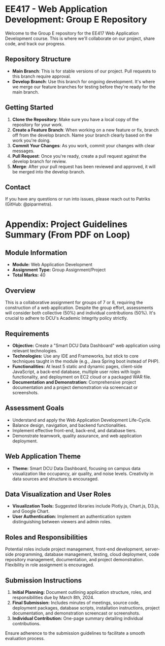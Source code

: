 # EE417 - Web Application Development: Group E Repository

Welcome to the Group E repository for the EE417 Web Application Development course. This is where we'll collaborate on our project, share code, and track our progress.

## Repository Structure

- **Main Branch**: This is for stable versions of our project. Pull requests to this branch require approval.
- **Develop Branch**: Use this branch for ongoing development. It's where we merge our feature branches for testing before they're ready for the main branch.

## Getting Started

1. **Clone the Repository**: Make sure you have a local copy of the repository for your work.
2. **Create a Feature Branch**: When working on a new feature or fix, branch off from the develop branch. Name your branch clearly based on the work you're doing.
3. **Commit Your Changes**: As you work, commit your changes with clear messages.
4. **Pull Request**: Once you're ready, create a pull request against the develop branch for review.
5. **Merge**: After your pull request has been reviewed and approved, it will be merged into the develop branch.

## Contact

If you have any questions or run into issues, please reach out to Patriks (GitHub: @piparmetra).





# Appendix: Project Guidelines Summary (From PDF on Loop)

## Module Information
- **Module:** Web Application Development
- **Assignment Type:** Group Assignment/Project
- **Total Marks:** 40

## Overview
This is a collaborative assignment for groups of 7 or 8, requiring the construction of a web application. Despite the group effort, assessments will consider both collective (50%) and individual contributions (50%). It's crucial to adhere to DCU's Academic Integrity policy strictly.

## Requirements
- **Objective:** Create a "Smart DCU Data Dashboard" web application using relevant technologies.
- **Technologies:** Use any IDE and Frameworks, but stick to core techniques taught in the module (e.g., Java Spring boot instead of PHP).
- **Functionalities:** At least 5 static and dynamic pages, client-side JavaScript, a back-end database, multiple user roles with login functionality, and deployment on EC2 cloud or a packaged WAR file.
- **Documentation and Demonstration:** Comprehensive project documentation and a project demonstration via screencast or screenshots.

## Assessment Goals
- Understand and apply the Web Application Development Life-Cycle.
- Balance design, navigation, and backend functionalities.
- Implement effective front-end, back-end, and database tiers.
- Demonstrate teamwork, quality assurance, and web application deployment.

## Web Application Theme
- **Theme:** Smart DCU Data Dashboard, focusing on campus data visualization like occupancy, air quality, and noise levels. Creativity in data sources and structure is encouraged.

## Data Visualization and User Roles
- **Visualization Tools:** Suggested libraries include Plotly.js, Chart.js, D3.js, and Google Chart.
- **User Authentication:** Implement an authentication system distinguishing between viewers and admin roles.

## Roles and Responsibilities
Potential roles include project management, front-end development, server-side programming, database management, testing, cloud deployment, code repository management, documentation, and project demonstration. Flexibility in role assignment is encouraged.

## Submission Instructions
1. **Initial Planning:** Document outlining application structure, roles, and responsibilities due by March 8th, 2024.
2. **Final Submission:** Includes minutes of meetings, source code, deployment packages, database scripts, installation instructions, project documentation, and demonstration screencast or screenshots.
3. **Individual Contribution:** One-page summary detailing individual contributions.

Ensure adherence to the submission guidelines to facilitate a smooth evaluation process.

